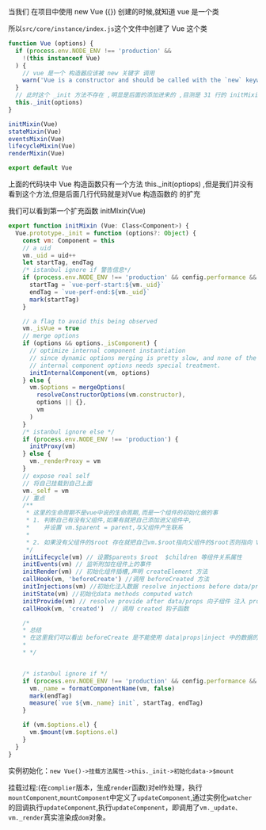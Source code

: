 当我们 在项目中使用 new Vue ({}) 创建的时候,就知道 vue 是一个类

所以`src/core/instance/index.js`这个文件中创建了 Vue 这个类

```js
function Vue (options) {
  if (process.env.NODE_ENV !== 'production' &&
    !(this instanceof Vue)
  ) {
    // vue 是一个 构造器应该被 new 关键字 调用
    warn('Vue is a constructor and should be called with the `new` keyword')
  }
  // 此时这个 _init 方法不存在 ,明显是后面的添加进来的 ,目测是 31 行的 initMixin (Vue)添加的方法
  this._init(options)
}

initMixin(Vue)
stateMixin(Vue)
eventsMixin(Vue)
lifecycleMixin(Vue)
renderMixin(Vue)

export default Vue
```

上面的代码块中 Vue 构造函数只有一个方法 this._init(optiops) ,但是我们并没有看到这个方法,但是后面几行代码就是对Vue 构造函数的 的扩充

我们可以看到第一个扩充函数 initMIxin(Vue)

```js
export function initMixin (Vue: Class<Component>) {
  Vue.prototype._init = function (options?: Object) {
    const vm: Component = this
    // a uid
    vm._uid = uid++
    let startTag, endTag
    /* istanbul ignore if 警告信息*/
    if (process.env.NODE_ENV !== 'production' && config.performance && mark) {
      startTag = `vue-perf-start:${vm._uid}`
      endTag = `vue-perf-end:${vm._uid}`
      mark(startTag)
    }

    // a flag to avoid this being observed
    vm._isVue = true
    // merge options
    if (options && options._isComponent) {
      // optimize internal component instantiation
      // since dynamic options merging is pretty slow, and none of the
      // internal component options needs special treatment.
      initInternalComponent(vm, options)
    } else {
      vm.$options = mergeOptions(
        resolveConstructorOptions(vm.constructor),
        options || {},
        vm
      )
    }
    /* istanbul ignore else */
    if (process.env.NODE_ENV !== 'production') {
      initProxy(vm)
    } else {
      vm._renderProxy = vm
    }
    // expose real self
    // 将自己挂载到自己上面
    vm._self = vm
    // 重点
    /**
     * 这里的生命周期不是vue中说的生命周期,而是一个组件的初始化做的事
     * 1. 判断自己有没有父组件,如果有就把自己添加进父组件中,
     *    并设置 vm.$parent = parent,与父组件产生联系
     *
     * 2. 如果没有父组件的$root 存在就把自己vm.$root指向父组件的$root否则指向 Vm
     */
    initLifecycle(vm) // 设置$parents $root  $children 等组件关系属性
    initEvents(vm) // 监听附加在组件上的事件
    initRender(vm) // 初始化组件插槽,声明 createElement 方法
    callHook(vm, 'beforeCreate') //调用 beforeCreated 方法
    initInjections(vm) //初始化注入数据 resolve injections before data/props 在初始化data和props 前,解决注入的数据
    initState(vm) //初始化data methods computed watch
    initProvide(vm) // resolve provide after data/props 向子组件 注入 provider 数据
    callHook(vm, 'created')  // 调用 created 钩子函数

    /*
    * 总结
    * 在这里我们可以看出 beforeCreate 是不能使用 data|props|inject 中的数据的
    *
    * */


    /* istanbul ignore if */
    if (process.env.NODE_ENV !== 'production' && config.performance && mark) {
      vm._name = formatComponentName(vm, false)
      mark(endTag)
      measure(`vue ${vm._name} init`, startTag, endTag)
    }

    if (vm.$options.el) {
      vm.$mount(vm.$options.el)
    }
  }
}
```

实例初始化：`new Vue()->挂载方法属性->this._init->初始化data->$mount`

挂载过程:(在`complier`版本，生成`render`函数)对el作处理，执行`mountComponent`,`mountComponent`中定义了`updateComponent`,通过实例化`watcher`的回调执行`updateComponent`,执行`updateComponent`，即调用了`vm._update、vm._render`真实渲染成`dom`对象。